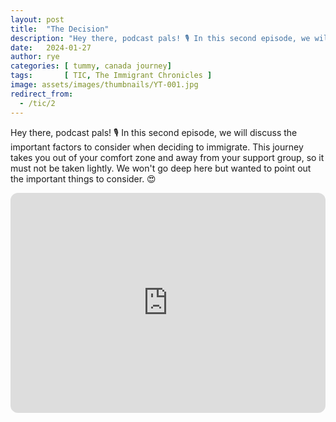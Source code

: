 ```yaml
---
layout: post
title:  "The Decision"
description: "Hey there, podcast pals! 🎙️ In this second episode, we will discuss the important factors to consider ..."
date:   2024-01-27
author: rye
categories: [ tummy, canada journey]
tags:       [ TIC, The Immigrant Chronicles ]
image: assets/images/thumbnails/YT-001.jpg
redirect_from:
  - /tic/2
---
```


Hey there, podcast pals! 🎙️ In this second episode, we will discuss the important factors to consider when deciding to immigrate. This journey takes you out of your comfort zone and away from your support group, so it must not be taken lightly. We won't go deep here but wanted to point out the important things to consider. 😍

<iframe style="border-radius:12px" src="https://open.spotify.com/embed/episode/4qTMmZ4bsA94z0DbdbgDHt?utm_source=generator" width="100%" height="352" frameBorder="0" allowfullscreen="" allow="autoplay; clipboard-write; encrypted-media; fullscreen; picture-in-picture" loading="lazy"></iframe>